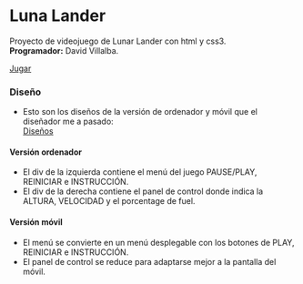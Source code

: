 # Luna Lander
Proyecto de videojuego de Lunar Lander con html y css3.  
**Programador:** David Villalba.   

[Jugar](https://rawgit.com/DavidVillalba/Luna_Lander/Minify/index.html)


### Diseño
- Esto son los diseños de la versión de ordenador y móvil que el diseñador me a pasado:  
[Diseños](https://github.com/Adolfovi/Lunar-Lander-analisis-y-planificaci-/blob/master/proyecto%20lunar%20lander.pdf)

#### Versión ordenador
- El div de la izquierda contiene el menú del juego PAUSE/PLAY, REINICIAR e INSTRUCCIÓN.  
- El div de la derecha contiene el panel de control donde indica la ALTURA, VELOCIDAD y el porcentage de fuel.  

#### Versión móvil
- El menú se convierte en un menú desplegable con los botones de PLAY, REINICIAR e INSTRUCCIÓN.  
- El panel de control se reduce para adaptarse mejor a la pantalla del móvil.  

